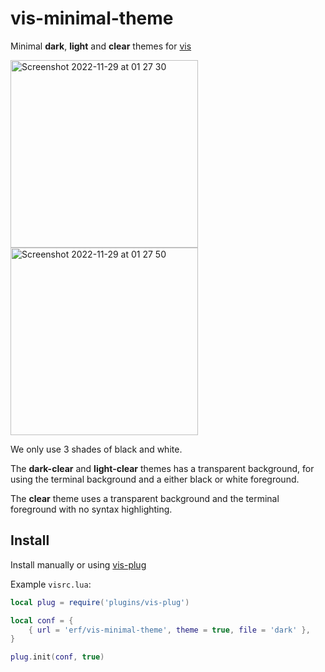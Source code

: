 # vis-minimal-theme

Minimal **dark**, **light** and **clear** themes for [vis](https://github.com/martanne/vis)

<img width="300" alt="Screenshot 2022-11-29 at 01 27 30" src="https://user-images.githubusercontent.com/1562523/204408762-f9be19a1-9024-43aa-9429-d9472dee4ec2.png"><img width="300" alt="Screenshot 2022-11-29 at 01 27 50" src="https://user-images.githubusercontent.com/1562523/204408770-20a82cd6-0540-48b5-9f17-bf3c0b24fb3f.png">

We only use 3 shades of black and white.

The **dark-clear** and **light-clear** themes has a transparent background, for
using the terminal background and a either black or white foreground.

The **clear** theme uses a transparent background and the terminal foreground
with no syntax highlighting.

## Install

Install manually or using [vis-plug](https://github.com/erf/vis-plug)

Example `visrc.lua`:

```Lua
local plug = require('plugins/vis-plug')

local conf = {
	{ url = 'erf/vis-minimal-theme', theme = true, file = 'dark' },
}

plug.init(conf, true)

```

